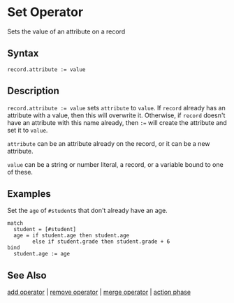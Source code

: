 # Set Operator

Sets the value of an attribute on a record

## Syntax

```eve
record.attribute := value
```

## Description

`record.attribute := value` sets `attribute` to `value`. If `record` already has an attribute with a value, then this will overwrite it. Otherwise, if `record` doesn't have an attribute with this name already, then `:=` will create the attribute and set it to `value`.

`attribute` can be an attribute already on the record, or it can be a new attribute.

`value` can be a string or number literal, a record, or a variable bound to one of these.  

## Examples

Set the `age` of `#student`s that don't already have an age.

```eve
match
  student = [#student]
  age = if student.age then student.age
        else if student.grade then student.grade + 6
bind
  student.age := age
```

## See Also

[add operator](../add) | [remove operator](../remove) | [merge operator](../merge) | [action phase](../action-phase)